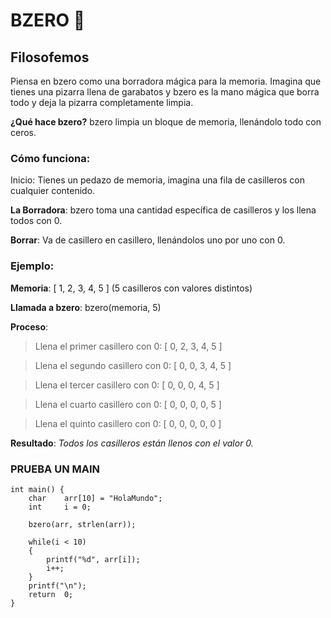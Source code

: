 # BZERO 🧼
## Filosofemos
Piensa en bzero como una borradora mágica para la memoria. Imagina que tienes una pizarra
llena de garabatos y bzero es la mano mágica que borra todo y deja la pizarra completamente limpia.

**¿Qué hace bzero?**
bzero limpia un bloque de memoria, llenándolo todo con ceros.

### Cómo funciona:
Inicio: Tienes un pedazo de memoria, imagina una fila de casilleros con cualquier contenido.

**La Borradora**: bzero toma una cantidad específica de casilleros y los llena todos con 0.

**Borrar**: Va de casillero en casillero, llenándolos uno por uno con 0.

### Ejemplo:
**Memoria**: [ 1, 2, 3, 4, 5 ] (5 casilleros con valores distintos)

**Llamada a bzero**: bzero(memoria, 5)

**Proceso**:
>Llena el primer casillero con 0: [ 0, 2, 3, 4, 5 ]

>Llena el segundo casillero con 0: [ 0, 0, 3, 4, 5 ]

>Llena el tercer casillero con 0: [ 0, 0, 0, 4, 5 ]

>Llena el cuarto casillero con 0: [ 0, 0, 0, 0, 5 ]

>Llena el quinto casillero con 0: [ 0, 0, 0, 0, 0 ]

**Resultado**:
*Todos los casilleros están llenos con el valor 0.*

### PRUEBA UN MAIN
```
int main() {
	char	arr[10] = "HolaMundo";
	int		i = 0;
	
	bzero(arr, strlen(arr));

	while(i < 10)
	{
		printf("%d", arr[i]);
		i++;
	}
	printf("\n");
	return  0;
}
```
